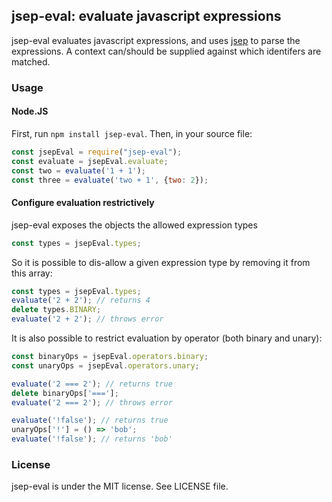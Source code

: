 ## jsep-eval: evaluate javascript expressions

jsep-eval evaluates javascript expressions, and uses [jsep](http://jsep.from.so/) to parse the expressions. A context can/should be supplied against which identifers are matched.


### Usage

#### Node.JS
First, run `npm install jsep-eval`. Then, in your source file:
```javascript
const jsepEval = require("jsep-eval");
const evaluate = jsepEval.evaluate;
const two = evaluate('1 + 1');
const three = evaluate('two + 1', {two: 2});
```
#### Configure evaluation restrictively
jsep-eval exposes the objects the allowed expression types
```javascript
const types = jsepEval.types;
```
So it is possible to dis-allow a given expression type by removing it from this array:
```javascript
const types = jsepEval.types;
evaluate('2 + 2'); // returns 4
delete types.BINARY;
evaluate('2 + 2'); // throws error
```
It is also possible to restrict evaluation by operator (both binary and unary):
```javascript
const binaryOps = jsepEval.operators.binary;
const unaryOps = jsepEval.operators.unary;

evaluate('2 === 2'); // returns true
delete binaryOps['==='];
evaluate('2 === 2'); // throws error

evaluate('!false'); // returns true
unaryOps['!'] = () => 'bob';
evaluate('!false'); // returns 'bob'
```

### License
jsep-eval is under the MIT license. See LICENSE file.
